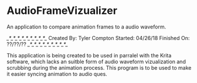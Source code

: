 # AudioFrameVizualizer
An application to compare animation frames to a audio waveform.

*_*_*_*_*_*_*_*_*_*_*_*_*_*_*_*_*_*_*_*_*_*_*_*_*_*_*_*_*
Created By: Tyler Compton
Started: 04/26/18
Finished On: ??/??/??
*_*_*_*_*_*_*_*_*_*_*_*_*_*_*_*_*_*_*_*_*_*_*_*_*_*_*_*_*

This application is being created to be used in parralel with the Krita software, which lacks an suitble form of
audio waveform vizualization and scrubbing during the animation process. This program is to be used to make it easier
syncing animation to audio ques.
